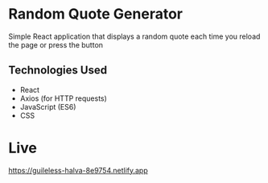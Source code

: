 # Random Quote Generator

Simple React application that displays a random quote each time you reload the page or press the button


## Technologies Used

- React
- Axios (for HTTP requests)
- JavaScript (ES6)
- CSS

# Live 
https://guileless-halva-8e9754.netlify.app
